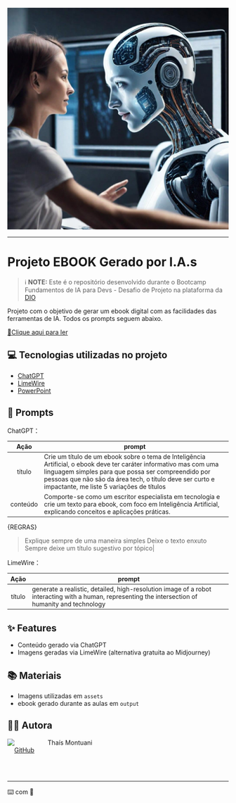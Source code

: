 


<p align="center">

<img src="assets\img capa_LimeWire AI Studio Asset.jpg" alt="Made with Bash"></p>

-------




# Projeto EBOOK Gerado por I.A.s


 > ℹ️ **NOTE:** Este é o repositório desenvolvido durante o Bootcamp Fundamentos de IA para Devs - Desafio de Projeto na plataforma da [DIO](https://dio.me)

Projeto com o objetivo de gerar um ebook digital com as facilidades das ferramentas de IA. Todos os prompts seguem abaixo.

<a href="https://github.com/tmontuani/prompts-recipe-to-create-a-ebook/blob/main/output/ebook_IA%20DESCCOMPLICADA.pdf" title="View PDF now"> 📕Clique aqui para ler</a>

## 💻 Tecnologias utilizadas no projeto

- [ChatGPT](https://chat.openai.com/) 
- [LimeWire](https://www.limewire.com/)
- [PowerPoint](https://www.microsoft.com/en/microsoft-365/powerpoint)

## 🧠 Prompts


ChatGPT：

|   Ação   | prompt                                                                                                                                                                                                                                                                         |
| :------: | ------------------------------------------------------------------------------------------------------------------------------------------------------------------------------------------------------------------------------------------------------------------------------ |
|  título  | Crie um título de um ebook sobre o tema de Inteligência Artificial, o ebook deve ter caráter informativo mas com uma linguagem simples para que possa ser compreendido por pessoas que não são da área tech, o título deve ser curto e impactante, me liste 5 variações de títulos                                                        |
| conteúdo | Comporte-se como um escritor especialista em tecnologia e crie um texto para ebook, com foco em Inteligência Artificial, explicando conceitos e aplicações práticas. 
{REGRAS} 
>Explique sempre de uma maneira simples 
>Deixe o texto enxuto
>Sempre deixe um título sugestivo por tópico|


LimeWire：

|  Ação  | prompt                                                                                 |
| :----: | -------------------------------------------------------------------------------------- |
| título | generate a realistic, detailed, high-resolution image of a robot interacting with a human, representing the intersection of humanity and technology |

## ✨ Features

- Conteúdo gerado via ChatGPT
- Imagens geradas via LimeWire (alternativa gratuita ao Midjourney)

## 📚 Materiais

- Imagens utilizadas em `assets`
- ebook gerado durante as aulas em `output`



## 👨‍💻 Autora

<p>
    <img 
      align=left 
      margin=10 
      width=80 
      src="https://avatars.githubusercontent.com/u/168146833?v=4"
    />
    <p>&nbsp&nbsp&nbspThaís Montuani<br>
    &nbsp&nbsp&nbsp
    <a href="https://github.com/tmontuani">
    GitHub</a></p>
</p>
<br/><br/>
<p>

---

⌨️ com 💜 
